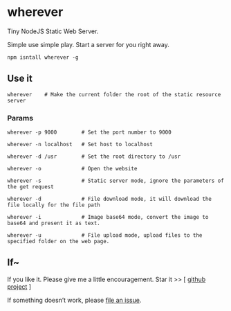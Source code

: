 # wherever

Tiny NodeJS Static Web Server.

Simple use simple play. Start a server for you right away.

```
npm isntall wherever -g
```

## Use it

```
wherever    # Make the current folder the root of the static resource server
```

### Params

```
wherever -p 9000        # Set the port number to 9000

wherever -n localhost   # Set host to localhost

wherever -d /usr        # Set the root directory to /usr

wherever -o             # Open the website

wherever -s             # Static server mode, ignore the parameters of the get request

wherever -d             # File download mode, it will download the file locally for the file path

wherever -i             # Image base64 mode, convert the image to base64 and present it as text.

wherever -u             # File upload mode, upload files to the specified folder on the web page.
```

## If~

If you like it. Please give me a little encouragement. Star it >> [ [github project](https://github.com/Coyeah/wherever) ]

If something doesn’t work, please [file an issue](https://github.com/Coyeah/wherever/issues).
